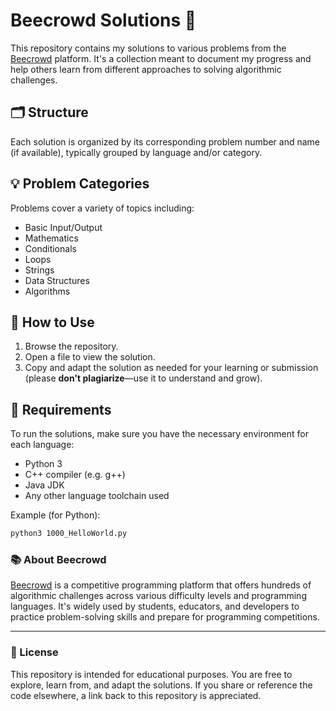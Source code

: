 # Beecrowd Solutions 🧠

This repository contains my solutions to various problems from the [Beecrowd](https://www.beecrowd.com.br/) platform. It's a collection meant to document my progress and help others learn from different approaches to solving algorithmic challenges.

## 🗂 Structure

Each solution is organized by its corresponding problem number and name (if available), typically grouped by language and/or category.


## 💡 Problem Categories

Problems cover a variety of topics including:

- Basic Input/Output
- Mathematics
- Conditionals
- Loops
- Strings
- Data Structures
- Algorithms

## 🚀 How to Use

1. Browse the repository.
2. Open a file to view the solution.
3. Copy and adapt the solution as needed for your learning or submission (please **don't plagiarize**—use it to understand and grow).

## 🔧 Requirements

To run the solutions, make sure you have the necessary environment for each language:

- Python 3
- C++ compiler (e.g. g++)
- Java JDK
- Any other language toolchain used

Example (for Python):
```bash
python3 1000_HelloWorld.py
```
### 📚 About Beecrowd

[Beecrowd](https://www.beecrowd.com.br/) is a competitive programming platform that offers hundreds of algorithmic challenges across various difficulty levels and programming languages. It's widely used by students, educators, and developers to practice problem-solving skills and prepare for programming competitions.

---

### 📜 License

This repository is intended for educational purposes. You are free to explore, learn from, and adapt the solutions. If you share or reference the code elsewhere, a link back to this repository is appreciated.
